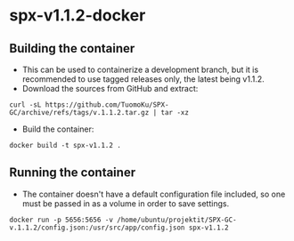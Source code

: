 # spx-v1.1.2-docker

## Building the container
* This can be used to containerize a development branch, but it is recommended to use tagged releases only, the latest being v1.1.2.
* Download the sources from GitHub and extract:

```curl -sL https://github.com/TuomoKu/SPX-GC/archive/refs/tags/v.1.1.2.tar.gz | tar -xz```

* Build the container:
 
```docker build -t spx-v1.1.2 .```

## Running the container
* The container doesn't have a default configuration file included, so one must be passed in as a volume in order to save settings.

```docker run -p 5656:5656 -v /home/ubuntu/projektit/SPX-GC-v.1.1.2/config.json:/usr/src/app/config.json spx-v1.1.2```